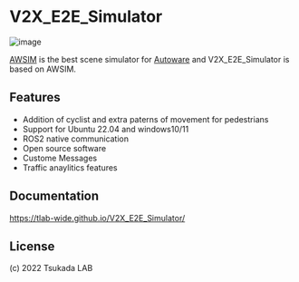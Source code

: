 # V2X_E2E_Simulator



![image](https://github.com/hoosh-ir/V2X_E2E_Simulator/assets/32614364/2e273eb2-89f0-47f3-9e6f-81648e3cd807)


[AWSIM]([https://github.com/autowarefoundation/autoware](https://github.com/tier4/AWSIM))  is the best scene simulator for [Autoware](https://github.com/autowarefoundation/autoware) and V2X_E2E_Simulator
is based on AWSIM.

## Features

- Addition of cyclist and extra paterns of movement for pedestrians
- Support for Ubuntu 22.04 and windows10/11
- ROS2 native communication
- Open source software
- Custome Messages
- Traffic anaylitics features

## Documentation
https://tlab-wide.github.io/V2X_E2E_Simulator/

## License

(c) 2022 Tsukada LAB
